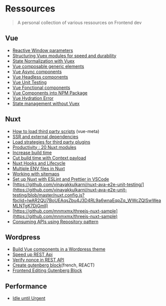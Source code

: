 # Ressources

> A personal collection of various ressources on Frontend dev

## Vue

- [Reactive Window parameters](https://blog.usejournal.com/reactive-window-parameters-in-vuejs-fc5de75d7ab5)
- [Structuring Vuex modules for speed and durability](https://medium.com/js-dojo/structuring-vuex-modules-for-relationships-speed-and-durability-de25f7403643)
- [State Normalization with Vuex](https://markus.oberlehner.net/blog/make-your-vuex-state-flat-state-normalization-with-vuex)
- [Vue composable generic elements](https://pikax.me/vue-composable/)
- [Vue Async components](https://itnext.io/vue-async-components-props-and-testing-cbcb1e5f89a5)
- [Vue Headless components](https://dev.to/fdietz/vue-js-headless-component-10ag)
- [Vue Unit Testing](https://testdriven.io/blog/vue-unit-testing)
- [Vue Fonctional components](https://dev.to/fdietz/vue-js-functional-components-2495)
- [Vue Components into NPM Package](https://www.voorhoede.nl/en/blog/turning-vue-components-into-reusable-npm-packages/)
- [Vue Hydration Error](https://blog.lichter.io/posts/vue-hydration-error/)
- [State management without Vuex](https://michaelnthiessen.com/state-management-without-vuex/)

## Nuxt

- [How to load third party scripts](https://vueschool.io/articles/vuejs-tutorials/how-to-load-third-party-scripts-in-nuxt-js) (vue-meta)
- [SSR and external dependencies](https://itnext.io/vue-ssr-and-external-dependencies-bce84fbcbe6d)
- [Load strategies for third party plugins](https://deltener.com/blog/nuxt-third-party-code-is-poison/)
- [Productivity : 20 Nuxt modules](https://www.telerik.com/blogs/20-nuxt-modules-with-tips-to-increase-productivity-build-web-apps-faster) 
- [Increase build time](https://www.voorhoede.nl/en/blog/10x-faster-nuxt-builds-on-netlify/)
- [Cut build time with Context payload](https://markus.oberlehner.net/blog/cut-your-nuxt-generate-build-time-in-half-with-context-payload)
- [Nuxt Hooks and Lifecycle](https://dev.to/lilianaziolek/understanding-nuxt-vue-hooks-and-lifecycle-part-3-8fo)
- [Multiple ENV files in Nuxt](https://itnext.io/using-multiple-env-files-in-nuxt-15703d7535f3)
- [Working with sitemaps](https://medium.com/better-programming/nuxt-js-working-with-sitemaps-518ee7d657c8)
- [Set up Nuxt with ESLint and Prettier in VSCode](https://medium.com/@gogl.alex/how-to-properly-set-up-eslint-with-prettier-for-vue-or-nuxt-in-vscode-e42532099a9c)
- [https://github.com/vinayakkulkarni/nuxt-ava-e2e-unit-testing/](https://github.com/vinayakkulkarni/nuxt-ava-e2e-unit-testing/blob/master/nuxt.config.js?fbclid=IwAR2QU7BoUEAqsZbu4J3D4RL9a6wnaEqpZq_WWcZQISwWeaMLNTgK7DjGmlI)
- [https://github.com/mnmxmx/threejs-nuxt-sample](https://github.com/mnmxmx/threejs-nuxt-sample)
- [Consuming APIs using Repository pattern](https://dev.to/kaperskyguru/consuming-apis-in-nuxt-using-the-repository-pattern-5f1l)

## Wordpress

- [Build Vue components in a Wordpress theme](https://css-tricks.com/how-to-build-vue-components-in-a-wordpress-theme/)
- [Speed up REST Api](https://medium.com/@lodewijkm/our-headless-wordpress-journey-part-i-speeding-up-the-rest-api-aef76a898418)
- [Verify nonce in REST API](https://wordpress.stackexchange.com/questions/323637/verify-nonce-in-rest-api)
- [Create gutenberg block](https://www.youtube.com/watch?v=c-QPx264kcM)(french, REACT)
- [Frontend Editing Gutenberg Block](https://webdevstudios.com/2020/08/11/frontend-editing-gutenberg-blocks-2/)

## Performance
- [Idle until Urgent](https://philipwalton.com/articles/idle-until-urgent/)



